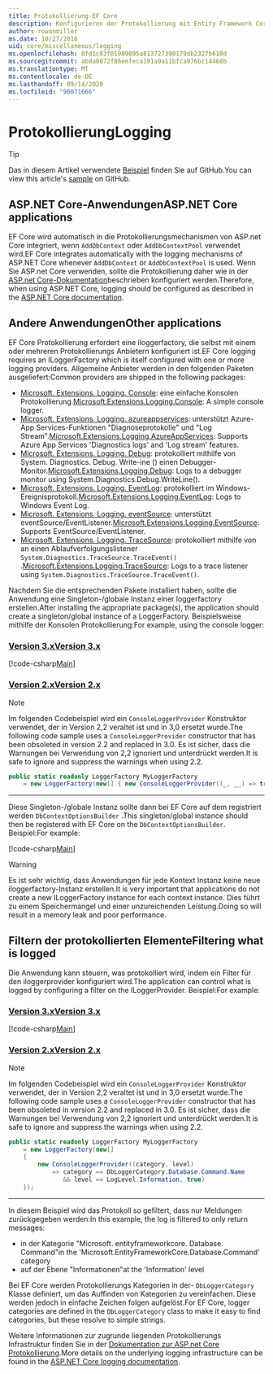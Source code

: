 ```yaml
---
title: Protokollierung-EF Core
description: Konfigurieren der Protokollierung mit Entity Framework Core
author: rowanmiller
ms.date: 10/27/2016
uid: core/miscellaneous/logging
ms.openlocfilehash: 0fd1c83f01989095a813727390179db2327b610d
ms.sourcegitcommit: abda0872f86eefeca191a9a11bfca976bc14468b
ms.translationtype: MT
ms.contentlocale: de-DE
ms.lasthandoff: 09/14/2020
ms.locfileid: "90071666"
---
```

# <a name="logging"></a><span data-ttu-id="2b943-103">Protokollierung</span><span class="sxs-lookup"><span data-stu-id="2b943-103">Logging</span></span>

> [!TIP]  
> <span data-ttu-id="2b943-104">Das in diesem Artikel verwendete [Beispiel](https://github.com/dotnet/EntityFramework.Docs/tree/master/samples/core/Miscellaneous/Logging) finden Sie auf GitHub.</span><span class="sxs-lookup"><span data-stu-id="2b943-104">You can view this article's [sample](https://github.com/dotnet/EntityFramework.Docs/tree/master/samples/core/Miscellaneous/Logging) on GitHub.</span></span>

## <a name="aspnet-core-applications"></a><span data-ttu-id="2b943-105">ASP.NET Core-Anwendungen</span><span class="sxs-lookup"><span data-stu-id="2b943-105">ASP.NET Core applications</span></span>

<span data-ttu-id="2b943-106">EF Core wird automatisch in die Protokollierungsmechanismen von ASP.net Core integriert, wenn `AddDbContext` oder `AddDbContextPool` verwendet wird.</span><span class="sxs-lookup"><span data-stu-id="2b943-106">EF Core integrates automatically with the logging mechanisms of ASP.NET Core whenever `AddDbContext` or `AddDbContextPool` is used.</span></span> <span data-ttu-id="2b943-107">Wenn Sie ASP.net Core verwenden, sollte die Protokollierung daher wie in der [ASP.net Core-Dokumentation](/aspnet/core/fundamentals/logging?tabs=aspnetcore2x)beschrieben konfiguriert werden.</span><span class="sxs-lookup"><span data-stu-id="2b943-107">Therefore, when using ASP.NET Core, logging should be configured as described in the [ASP.NET Core documentation](/aspnet/core/fundamentals/logging?tabs=aspnetcore2x).</span></span>

## <a name="other-applications"></a><span data-ttu-id="2b943-108">Andere Anwendungen</span><span class="sxs-lookup"><span data-stu-id="2b943-108">Other applications</span></span>

<span data-ttu-id="2b943-109">EF Core Protokollierung erfordert eine iloggerfactory, die selbst mit einem oder mehreren Protokollierungs Anbietern konfiguriert ist.</span><span class="sxs-lookup"><span data-stu-id="2b943-109">EF Core logging requires an ILoggerFactory which is itself configured with one or more logging providers.</span></span> <span data-ttu-id="2b943-110">Allgemeine Anbieter werden in den folgenden Paketen ausgeliefert:</span><span class="sxs-lookup"><span data-stu-id="2b943-110">Common providers are shipped in the following packages:</span></span>

* <span data-ttu-id="2b943-111">[Microsoft. Extensions. Logging. Console](https://www.nuget.org/packages/Microsoft.Extensions.Logging.Console/): eine einfache Konsolen Protokollierung.</span><span class="sxs-lookup"><span data-stu-id="2b943-111">[Microsoft.Extensions.Logging.Console](https://www.nuget.org/packages/Microsoft.Extensions.Logging.Console/): A simple console logger.</span></span>
* <span data-ttu-id="2b943-112">[Microsoft. Extensions. Logging. azureappservices](https://www.nuget.org/packages/Microsoft.Extensions.Logging.AzureAppServices/): unterstützt Azure-App Services-Funktionen "Diagnoseprotokolle" und "Log Stream".</span><span class="sxs-lookup"><span data-stu-id="2b943-112">[Microsoft.Extensions.Logging.AzureAppServices](https://www.nuget.org/packages/Microsoft.Extensions.Logging.AzureAppServices/): Supports Azure App Services 'Diagnostics logs' and 'Log stream' features.</span></span>
* <span data-ttu-id="2b943-113">[Microsoft. Extensions. Logging. Debug](https://www.nuget.org/packages/Microsoft.Extensions.Logging.Debug/): protokolliert mithilfe von System. Diagnostics. Debug. Write-ine () einen Debugger-Monitor.</span><span class="sxs-lookup"><span data-stu-id="2b943-113">[Microsoft.Extensions.Logging.Debug](https://www.nuget.org/packages/Microsoft.Extensions.Logging.Debug/): Logs to a debugger monitor using System.Diagnostics.Debug.WriteLine().</span></span>
* <span data-ttu-id="2b943-114">[Microsoft. Extensions. Logging. EventLog](https://www.nuget.org/packages/Microsoft.Extensions.Logging.EventLog/): protokolliert im Windows-Ereignisprotokoll.</span><span class="sxs-lookup"><span data-stu-id="2b943-114">[Microsoft.Extensions.Logging.EventLog](https://www.nuget.org/packages/Microsoft.Extensions.Logging.EventLog/): Logs to Windows Event Log.</span></span>
* <span data-ttu-id="2b943-115">[Microsoft. Extensions. Logging. eventSource](https://www.nuget.org/packages/Microsoft.Extensions.Logging.EventSource/): unterstützt eventSource/EventListener.</span><span class="sxs-lookup"><span data-stu-id="2b943-115">[Microsoft.Extensions.Logging.EventSource](https://www.nuget.org/packages/Microsoft.Extensions.Logging.EventSource/): Supports EventSource/EventListener.</span></span>
* <span data-ttu-id="2b943-116">[Microsoft. Extensions. Logging. TraceSource](https://www.nuget.org/packages/Microsoft.Extensions.Logging.TraceSource/): protokolliert mithilfe von an einen Ablaufverfolgungslistener `System.Diagnostics.TraceSource.TraceEvent()` .</span><span class="sxs-lookup"><span data-stu-id="2b943-116">[Microsoft.Extensions.Logging.TraceSource](https://www.nuget.org/packages/Microsoft.Extensions.Logging.TraceSource/): Logs to a trace listener using `System.Diagnostics.TraceSource.TraceEvent()`.</span></span>

<span data-ttu-id="2b943-117">Nachdem Sie die entsprechenden Pakete installiert haben, sollte die Anwendung eine Singleton-/globale Instanz einer loggerfactory erstellen.</span><span class="sxs-lookup"><span data-stu-id="2b943-117">After installing the appropriate package(s), the application should create a singleton/global instance of a LoggerFactory.</span></span> <span data-ttu-id="2b943-118">Beispielsweise mithilfe der Konsolen Protokollierung:</span><span class="sxs-lookup"><span data-stu-id="2b943-118">For example, using the console logger:</span></span>

### <a name="version-3x"></a>[<span data-ttu-id="2b943-119">Version 3.x</span><span class="sxs-lookup"><span data-stu-id="2b943-119">Version 3.x</span></span>](#tab/v3)

[!code-csharp[Main](../../../samples/core/Miscellaneous/Logging/Logging/BloggingContext.cs#DefineLoggerFactory)]

### <a name="version-2x"></a>[<span data-ttu-id="2b943-120">Version 2.x</span><span class="sxs-lookup"><span data-stu-id="2b943-120">Version 2.x</span></span>](#tab/v2)

> [!NOTE]
> <span data-ttu-id="2b943-121">Im folgenden Codebeispiel wird ein `ConsoleLoggerProvider` Konstruktor verwendet, der in Version 2,2 veraltet ist und in 3,0 ersetzt wurde.</span><span class="sxs-lookup"><span data-stu-id="2b943-121">The following code sample uses a `ConsoleLoggerProvider` constructor that has been obsoleted in version 2.2 and replaced in 3.0.</span></span> <span data-ttu-id="2b943-122">Es ist sicher, dass die Warnungen bei Verwendung von 2,2 ignoriert und unterdrückt werden.</span><span class="sxs-lookup"><span data-stu-id="2b943-122">It is safe to ignore and suppress the warnings when using 2.2.</span></span>

``` csharp
public static readonly LoggerFactory MyLoggerFactory
    = new LoggerFactory(new[] { new ConsoleLoggerProvider((_, __) => true, true) });
```

***

<span data-ttu-id="2b943-123">Diese Singleton-/globale Instanz sollte dann bei EF Core auf dem registriert werden `DbContextOptionsBuilder` .</span><span class="sxs-lookup"><span data-stu-id="2b943-123">This singleton/global instance should then be registered with EF Core on the `DbContextOptionsBuilder`.</span></span> <span data-ttu-id="2b943-124">Beispiel:</span><span class="sxs-lookup"><span data-stu-id="2b943-124">For example:</span></span>

[!code-csharp[Main](../../../samples/core/Miscellaneous/Logging/Logging/BloggingContext.cs#RegisterLoggerFactory)]

> [!WARNING]
> <span data-ttu-id="2b943-125">Es ist sehr wichtig, dass Anwendungen für jede Kontext Instanz keine neue iloggerfactory-Instanz erstellen.</span><span class="sxs-lookup"><span data-stu-id="2b943-125">It is very important that applications do not create a new ILoggerFactory instance for each context instance.</span></span> <span data-ttu-id="2b943-126">Dies führt zu einem Speichermangel und einer unzureichenden Leistung.</span><span class="sxs-lookup"><span data-stu-id="2b943-126">Doing so will result in a memory leak and poor performance.</span></span>

## <a name="filtering-what-is-logged"></a><span data-ttu-id="2b943-127">Filtern der protokollierten Elemente</span><span class="sxs-lookup"><span data-stu-id="2b943-127">Filtering what is logged</span></span>

<span data-ttu-id="2b943-128">Die Anwendung kann steuern, was protokolliert wird, indem ein Filter für den iloggerprovider konfiguriert wird.</span><span class="sxs-lookup"><span data-stu-id="2b943-128">The application can control what is logged by configuring a filter on the ILoggerProvider.</span></span> <span data-ttu-id="2b943-129">Beispiel:</span><span class="sxs-lookup"><span data-stu-id="2b943-129">For example:</span></span>

### <a name="version-3x"></a>[<span data-ttu-id="2b943-130">Version 3.x</span><span class="sxs-lookup"><span data-stu-id="2b943-130">Version 3.x</span></span>](#tab/v3)

[!code-csharp[Main](../../../samples/core/Miscellaneous/Logging/Logging/BloggingContextWithFiltering.cs#DefineLoggerFactory)]

### <a name="version-2x"></a>[<span data-ttu-id="2b943-131">Version 2.x</span><span class="sxs-lookup"><span data-stu-id="2b943-131">Version 2.x</span></span>](#tab/v2)

> [!NOTE]
> <span data-ttu-id="2b943-132">Im folgenden Codebeispiel wird ein `ConsoleLoggerProvider` Konstruktor verwendet, der in Version 2,2 veraltet ist und in 3,0 ersetzt wurde.</span><span class="sxs-lookup"><span data-stu-id="2b943-132">The following code sample uses a `ConsoleLoggerProvider` constructor that has been obsoleted in version 2.2 and replaced in 3.0.</span></span> <span data-ttu-id="2b943-133">Es ist sicher, dass die Warnungen bei Verwendung von 2,2 ignoriert und unterdrückt werden.</span><span class="sxs-lookup"><span data-stu-id="2b943-133">It is safe to ignore and suppress the warnings when using 2.2.</span></span>

``` csharp
public static readonly LoggerFactory MyLoggerFactory
    = new LoggerFactory(new[]
    {
        new ConsoleLoggerProvider((category, level)
            => category == DbLoggerCategory.Database.Command.Name
               && level == LogLevel.Information, true)
    });
```

***

<span data-ttu-id="2b943-134">In diesem Beispiel wird das Protokoll so gefiltert, dass nur Meldungen zurückgegeben werden:</span><span class="sxs-lookup"><span data-stu-id="2b943-134">In this example, the log is filtered to only return messages:</span></span>

* <span data-ttu-id="2b943-135">in der Kategorie "Microsoft. entityframeworkcore. Database. Command"</span><span class="sxs-lookup"><span data-stu-id="2b943-135">in the 'Microsoft.EntityFrameworkCore.Database.Command' category</span></span>
* <span data-ttu-id="2b943-136">auf der Ebene "Informationen"</span><span class="sxs-lookup"><span data-stu-id="2b943-136">at the 'Information' level</span></span>

<span data-ttu-id="2b943-137">Bei EF Core werden Protokollierungs Kategorien in der- `DbLoggerCategory` Klasse definiert, um das Auffinden von Kategorien zu vereinfachen. Diese werden jedoch in einfache Zeichen folgen aufgelöst.</span><span class="sxs-lookup"><span data-stu-id="2b943-137">For EF Core, logger categories are defined in the `DbLoggerCategory` class to make it easy to find categories, but these resolve to simple strings.</span></span>

<span data-ttu-id="2b943-138">Weitere Informationen zur zugrunde liegenden Protokollierungs Infrastruktur finden Sie in der [Dokumentation zur ASP.net Core Protokollierung](/aspnet/core/fundamentals/logging?tabs=aspnetcore2x).</span><span class="sxs-lookup"><span data-stu-id="2b943-138">More details on the underlying logging infrastructure can be found in the [ASP.NET Core logging documentation](/aspnet/core/fundamentals/logging?tabs=aspnetcore2x).</span></span>
